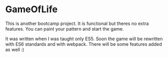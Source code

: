 # GameOfLife

This is another bootcamp project. It is functional but theres no extra features.
You can paint your pattern and start the game.

It was written when I was taught only ES5. Soon the game will be rewritten with ES6 standards and with webpack. There will be some features added as well :)
